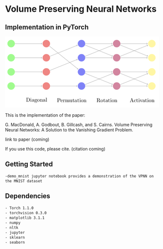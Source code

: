 # Volume Preserving Neural Networks
## Implementation in PyTorch


![](VPNN.png)

This is the implementation of the paper:

G. MacDonald, A. Godbout, B. Gillcash, and S. Cairns. Volume Preserving Neural Networks: A Solution to the Vanishing Gradient Problem. 

link to paper (coming)

If you use this code, please cite. (citation coming)


## Getting Started ###

    -demo_mnist jupyter notebook provides a demonstration of the VPNN on the MNIST dataset

## Dependencies ###
    - Torch 1.1.0
    - torchvision 0.3.0
    - matplotlib 3.1.1
    - numpy 
    - nltk 
    - jupyter
    - sklearn
    - seaborn


